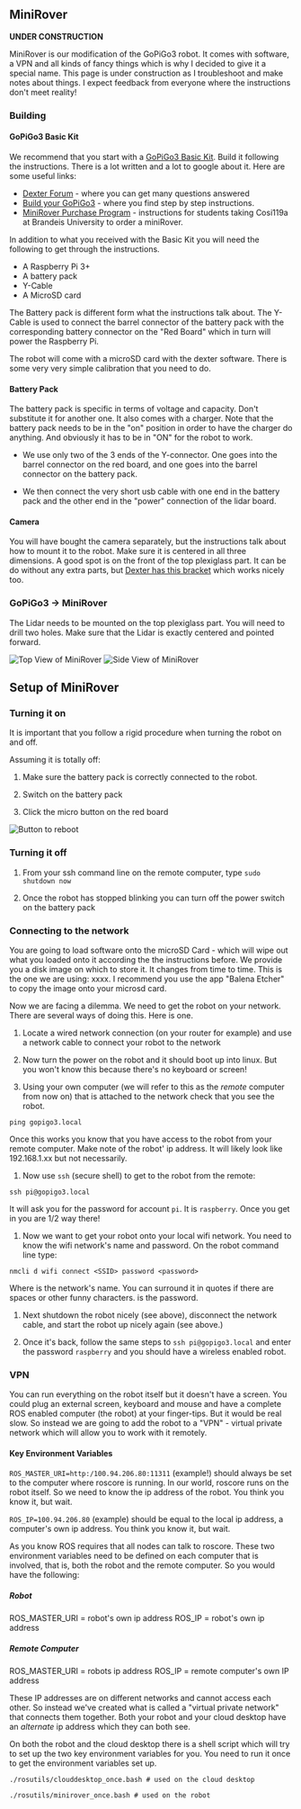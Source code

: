 ## MiniRover

**UNDER CONSTRUCTION**

MiniRover is our modification of the GoPiGo3 robot. It comes with software, a VPN and all kinds of fancy things which is why I decided to give it a special name. This page is under construction as I troubleshoot and make notes about things. I expect feedback from everyone where the instructions don't meet reality!

### Building

#### GoPiGo3 Basic Kit

We recommend that you start with a [GoPiGo3 Basic Kit](https://www.dexterindustries.com/store/gopigo3-base-kit/). Build it following the instructions. There is a lot written and a lot to google about it. Here are some useful links:

* [Dexter Forum](https://www.dexterindustries.com/store/gopigo3-base-kit/) - where you can get many questions answered
* [Build your GoPiGo3](https://edu.workbencheducation.com/cwists/preview/26659x) - where you find step by step instructions.
* [MiniRover Purchase Program](http://cosi119r.s3-website-us-west-2.amazonaws.com/content/background/13_gpg_purchase.md/) - instructions for students taking Cosi119a at Brandeis University to order a miniRover.

In addition to what you received with the Basic Kit you will need the following to get through the instructions.

* A Raspberry Pi 3+
* A battery pack
* Y-Cable
* A MicroSD card

The Battery pack is different form what the instructions talk about. The Y-Cable is used to connect the barrel connector of the battery pack with the corresponding battery connector on the "Red Board" which in turn will power the Raspberry Pi.

The robot will come with a microSD card with the dexter software. There is some very very simple calibration that you need to do.

#### Battery Pack

The battery pack is specific in terms of voltage and capacity. Don't substitute it for another one. It also comes with a charger. Note that the battery pack needs to be in the "on" position in order to have the charger do anything. And obviously it has to be in "ON" for the robot to work.

* We use only two of the 3 ends of the Y-connector. One goes into the barrel connector on the red board, and one goes into the barrel connector on the battery pack. 

* We then connect the very short usb cable with one end in the battery pack and the other end in the "power" connection of the lidar board.

#### Camera

You will have bought the camera separately, but the instructions talk about how to mount it to the robot. Make sure it is centered in all three dimensions. A good spot is on the front of the top plexiglass part. It can be do without any extra parts, but [Dexter has this bracket](https://www.dexterindustries.com/store/camera-distance-sensor-mount/) which works nicely too. 

### GoPiGo3 -> MiniRover

The Lidar needs to be mounted on the top plexiglass part. You will need to drill two holes. Make sure that the Lidar is exactly centered and pointed forward.

![Top View of MiniRover](topview.jpg)
![Side View of MiniRover](sideview.jpg)

## Setup of MiniRover


### Turning it on 

It is important that you follow a rigid procedure when turning the robot on and off. 

Assuming it is totally off:

1. Make sure the battery pack is correctly connected to the robot. 

1. Switch on the battery pack

1. Click the micro button on the red board

![Button to reboot](button.jpg)

### Turning it off

1. From your ssh command line on the remote computer, type `sudo shutdown now`

1. Once the robot has stopped blinking you can turn off the power switch on the battery pack

### Connecting to the network

You are going to load software onto the microSD Card - which will wipe out what you loaded onto it according the the instructions before. We provide you a disk image on which to store it. It changes from time to time. This is the one we are using: xxxx. I recommend you use the app "Balena Etcher" to copy the image onto your microsd card.

Now we are facing a dilemma. We need to get the robot on your network. There are several ways of doing this. Here is one.

1. Locate a wired network connection (on your router for example) and use a network cable to connect your robot to the network

1. Now turn the power on the robot and it should boot up into linux. But you won't know this because there's no keyboard or screen!

1. Using your own computer (we will refer to this as the *remote* computer from now on) that is attached to the network check that you see the robot.

`ping gopigo3.local`

Once this works you know that you have access to the robot from your remote computer. Make note of the robot' ip address. It will likely look like 192.168.1.xx but not necessarily.

1. Now use `ssh` (secure shell) to get to the robot from the remote:

`ssh pi@gopigo3.local`

It will ask you for the password for account `pi`. It is `raspberry`. Once you get in you are 1/2 way there!

1. Now we want to get your robot onto your local wifi network. You need to know the wifi network's name and password. On the robot command line type:

`nmcli d wifi connect <SSID> password <password>`

Where <SSID> is the network's name. You can surround it in quotes if there are spaces or other funny characters. <password> is the password.

1. Next shutdown the robot nicely (see above), disconnect the network cable, and start the robot up nicely again (see above.)

1. Once it's back, follow the same steps to `ssh pi@gopigo3.local` and enter the password `raspberry` and you should have a wireless enabled robot.

### VPN

You can run everything on the robot itself but it doesn't have a screen. You could plug an external screen, keyboard and mouse and have a complete ROS enabled computer (the robot) at your finger-tips. But it would be real slow. So instead we are going to add the robot to a "VPN" - virtual private network which will allow you to work with it remotely.

#### Key Environment Variables

`ROS_MASTER_URI=http:/100.94.206.80:11311` (example!) should always be set to the computer where roscore is running. In our world, roscore runs on the robot itself. So we need to know the ip address of the robot. You think you know it, but wait.

`ROS_IP=100.94.206.80` (example) should be equal to the local ip address, a computer's own ip address. You think you know it, but wait.

As you know ROS requires that all nodes can talk to roscore. These two environment variables need to be defined on each computer that is involved, that is, both the robot and the remote computer. So you would have the following:

##### Robot

ROS_MASTER_URI = robot's own ip address
ROS_IP = robot's own ip address

##### Remote Computer

ROS_MASTER_URI = robots ip address 
ROS_IP = remote computer's own IP address

These IP addresses are on different networks and cannot access each other. So instead we've created what is called a "virtual private network" that connects them together. Both your robot and your cloud desktop have an *alternate* ip address which they can both see.

On both the robot and the cloud desktop there is a shell script which will try to set up the two key environment variables for you. You need to run it once to get the environment variables set up.

`./rosutils/clouddesktop_once.bash # used on the cloud desktop`

`./rosutils/minirover_once.bash # used on the robot`
